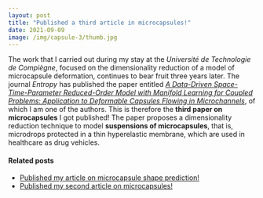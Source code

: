 ```yaml
---
layout: post
title: "Published a third article in microcapsules!"
date: 2021-09-09
image: /img/capsule-3/thumb.jpg
---
```


The work that I carried out during my stay at the *Université de Technologie de Compiègne*, focused on the dimensionality reduction of a model of microcapsule deformation, continues to bear fruit three years later. The journal *Entropy* has published the paper entitled [*A Data-Driven Space-Time-Parameter Reduced-Order Model with Manifold Learning for Coupled Problems: Application to Deformable Capsules Flowing in Microchannels*](https://www.mdpi.com/1099-4300/23/9/1193/htm), of which I am one of the authors. This is therefore the **third paper on microcapsules** I got published! The paper proposes a dimensionality reduction technique to model **suspensions of microcapsules**, that is, microdrops protected in a thin hyperelastic membrane, which are used in healthcare as drug vehicles.

#### Related posts
* [Published my article on microcapsule shape prediction!](https://www.quesadagranja.com/capsule-shape-prediction)
* [Published my second article on microcapsules!](https://www.quesadagranja.com/second-article-capsules)
